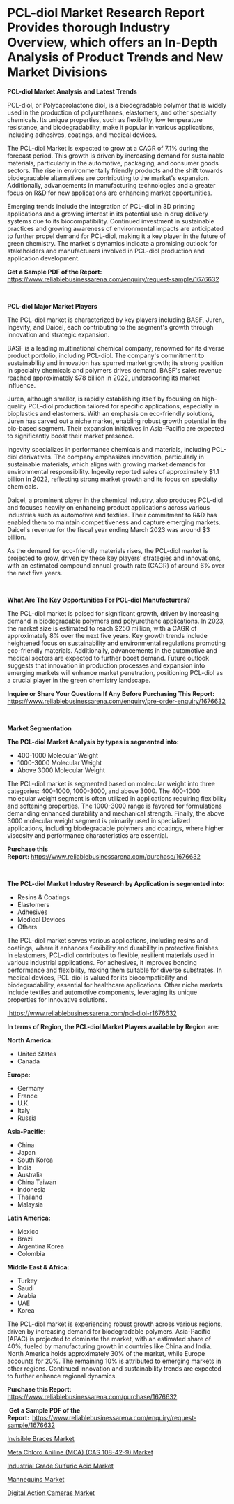 <p><h1>PCL-diol Market Research Report Provides thorough Industry Overview, which offers an In-Depth Analysis of Product Trends and New Market Divisions</h1></p><p><strong>PCL-diol Market Analysis and Latest Trends</strong></p>
<p><p>PCL-diol, or Polycaprolactone diol, is a biodegradable polymer that is widely used in the production of polyurethanes, elastomers, and other specialty chemicals. Its unique properties, such as flexibility, low temperature resistance, and biodegradability, make it popular in various applications, including adhesives, coatings, and medical devices.</p><p>The PCL-diol Market is expected to grow at a CAGR of 7.1% during the forecast period. This growth is driven by increasing demand for sustainable materials, particularly in the automotive, packaging, and consumer goods sectors. The rise in environmentally friendly products and the shift towards biodegradable alternatives are contributing to the market's expansion. Additionally, advancements in manufacturing technologies and a greater focus on R&D for new applications are enhancing market opportunities.</p><p>Emerging trends include the integration of PCL-diol in 3D printing applications and a growing interest in its potential use in drug delivery systems due to its biocompatibility. Continued investment in sustainable practices and growing awareness of environmental impacts are anticipated to further propel demand for PCL-diol, making it a key player in the future of green chemistry. The market's dynamics indicate a promising outlook for stakeholders and manufacturers involved in PCL-diol production and application development.</p></p>
<p><strong>Get a Sample PDF of the Report:&nbsp;</strong> <a href="https://www.reliablebusinessarena.com/enquiry/request-sample/1676632?utm_campaign=1292&utm_medium=2&utm_source=Github&utm_content=ia&utm_term=30092024&utm_id=pcl-diol">https://www.reliablebusinessarena.com/enquiry/request-sample/1676632</a></p>
<p>&nbsp;</p>
<p><strong>PCL-diol Major Market Players</strong></p>
<p><p>The PCL-diol market is characterized by key players including BASF, Juren, Ingevity, and Daicel, each contributing to the segment's growth through innovation and strategic expansion. </p><p>BASF is a leading multinational chemical company, renowned for its diverse product portfolio, including PCL-diol. The company's commitment to sustainability and innovation has spurred market growth; its strong position in specialty chemicals and polymers drives demand. BASF's sales revenue reached approximately $78 billion in 2022, underscoring its market influence.</p><p>Juren, although smaller, is rapidly establishing itself by focusing on high-quality PCL-diol production tailored for specific applications, especially in bioplastics and elastomers. With an emphasis on eco-friendly solutions, Juren has carved out a niche market, enabling robust growth potential in the bio-based segment. Their expansion initiatives in Asia-Pacific are expected to significantly boost their market presence.</p><p>Ingevity specializes in performance chemicals and materials, including PCL-diol derivatives. The company emphasizes innovation, particularly in sustainable materials, which aligns with growing market demands for environmental responsibility. Ingevity reported sales of approximately $1.1 billion in 2022, reflecting strong market growth and its focus on specialty chemicals.</p><p>Daicel, a prominent player in the chemical industry, also produces PCL-diol and focuses heavily on enhancing product applications across various industries such as automotive and textiles. Their commitment to R&D has enabled them to maintain competitiveness and capture emerging markets. Daicel's revenue for the fiscal year ending March 2023 was around $3 billion.</p><p>As the demand for eco-friendly materials rises, the PCL-diol market is projected to grow, driven by these key players' strategies and innovations, with an estimated compound annual growth rate (CAGR) of around 6% over the next five years.</p></p>
<p>&nbsp;</p>
<p><strong>What Are The Key Opportunities For PCL-diol Manufacturers?</strong></p>
<p><p>The PCL-diol market is poised for significant growth, driven by increasing demand in biodegradable polymers and polyurethane applications. In 2023, the market size is estimated to reach $250 million, with a CAGR of approximately 8% over the next five years. Key growth trends include heightened focus on sustainability and environmental regulations promoting eco-friendly materials. Additionally, advancements in the automotive and medical sectors are expected to further boost demand. Future outlook suggests that innovation in production processes and expansion into emerging markets will enhance market penetration, positioning PCL-diol as a crucial player in the green chemistry landscape.</p></p>
<p><strong>Inquire or Share Your Questions If Any Before Purchasing This Report:</strong> <a href="https://www.reliablebusinessarena.com/enquiry/pre-order-enquiry/1676632?utm_campaign=1292&utm_medium=2&utm_source=Github&utm_content=ia&utm_term=30092024&utm_id=pcl-diol">https://www.reliablebusinessarena.com/enquiry/pre-order-enquiry/1676632</a></p>
<p>&nbsp;</p>
<p><strong>Market Segmentation</strong></p>
<p><strong>The PCL-diol Market Analysis by types is segmented into:</strong></p>
<p><ul><li>400-1000 Molecular Weight</li><li>1000-3000 Molecular Weight</li><li>Above 3000 Molecular Weight</li></ul></p>
<p><p>The PCL-diol market is segmented based on molecular weight into three categories: 400-1000, 1000-3000, and above 3000. The 400-1000 molecular weight segment is often utilized in applications requiring flexibility and softening properties. The 1000-3000 range is favored for formulations demanding enhanced durability and mechanical strength. Finally, the above 3000 molecular weight segment is primarily used in specialized applications, including biodegradable polymers and coatings, where higher viscosity and performance characteristics are essential.</p></p>
<p><strong>Purchase this Report:&nbsp;</strong><a href="https://www.reliablebusinessarena.com/purchase/1676632?utm_campaign=1292&utm_medium=2&utm_source=Github&utm_content=ia&utm_term=30092024&utm_id=pcl-diol">https://www.reliablebusinessarena.com/purchase/1676632</a></p>
<p>&nbsp;</p>
<p><strong>The PCL-diol Market Industry Research by Application is segmented into:</strong></p>
<p><ul><li>Resins & Coatings</li><li>Elastomers</li><li>Adhesives</li><li>Medical Devices</li><li>Others</li></ul></p>
<p><p>The PCL-diol market serves various applications, including resins and coatings, where it enhances flexibility and durability in protective finishes. In elastomers, PCL-diol contributes to flexible, resilient materials used in various industrial applications. For adhesives, it improves bonding performance and flexibility, making them suitable for diverse substrates. In medical devices, PCL-diol is valued for its biocompatibility and biodegradability, essential for healthcare applications. Other niche markets include textiles and automotive components, leveraging its unique properties for innovative solutions.</p></p>
<p><a href="https://www.reliablebusinessarena.com/pcl-diol-r1676632?utm_campaign=1292&utm_medium=2&utm_source=Github&utm_content=ia&utm_term=30092024&utm_id=pcl-diol">&nbsp;https://www.reliablebusinessarena.com/pcl-diol-r1676632</a></p>
<p><strong>In terms of Region, the PCL-diol Market Players available by Region are:</strong></p>
<p>
    <p> <strong> North America: </strong>
        <ul>
            <li>United States</li>
            <li>Canada</li>
        </ul>
        </p> 
    <p> <strong> Europe: </strong>
        <ul>
            <li>Germany</li>
            <li>France</li>
            <li>U.K.</li>
            <li>Italy</li>
            <li>Russia</li>
        </ul>
        </p> 
    <p> <strong> Asia-Pacific: </strong>
        <ul>
            <li>China</li>
            <li>Japan</li>
            <li>South Korea</li>
            <li>India</li>
            <li>Australia</li>
            <li>China Taiwan</li>
            <li>Indonesia</li>
            <li>Thailand</li>
            <li>Malaysia</li>
        </ul>
        </p> 
    <p> <strong> Latin America: </strong>
        <ul>
            <li>Mexico</li>
            <li>Brazil</li>
            <li>Argentina Korea</li>
            <li>Colombia</li>
        </ul>
        </p> 
    <p> <strong> Middle East & Africa: </strong>
        <ul>
            <li>Turkey</li>
            <li>Saudi</li>
            <li>Arabia</li>
            <li>UAE</li>
            <li>Korea</li>
        </ul>
    </p>
    </p>
<p><p>The PCL-diol market is experiencing robust growth across various regions, driven by increasing demand for biodegradable polymers. Asia-Pacific (APAC) is projected to dominate the market, with an estimated share of 40%, fueled by manufacturing growth in countries like China and India. North America holds approximately 30% of the market, while Europe accounts for 20%. The remaining 10% is attributed to emerging markets in other regions. Continued innovation and sustainability trends are expected to further enhance regional dynamics.</p></p>
<p><strong>Purchase this Report: </strong><a href="https://www.reliablebusinessarena.com/purchase/1676632?utm_campaign=1292&utm_medium=2&utm_source=Github&utm_content=ia&utm_term=30092024&utm_id=pcl-diol">https://www.reliablebusinessarena.com/purchase/1676632</a></p>
<p>&nbsp;<strong>Get a Sample PDF of the Report:&nbsp;&nbsp;</strong><a href="https://www.reliablebusinessarena.com/enquiry/request-sample/1676632?utm_campaign=1292&utm_medium=2&utm_source=Github&utm_content=ia&utm_term=30092024&utm_id=pcl-diol">https://www.reliablebusinessarena.com/enquiry/request-sample/1676632</a></p>
<p><strong></strong></p>
<p><p><a href="https://www.linkedin.com/pulse/invisible-braces-industry-sector-new-technologies-market-t61he?utm_campaign=1292&utm_medium=2&utm_source=Github&utm_content=ia&utm_term=30092024&utm_id=pcl-diol">Invisible Braces Market</a></p><p><a href="https://issuu.com/reportprime-2/docs/meta-chloro-aniline-mca-cas-108-42-_b43a4f7808e261?utm_campaign=1292&utm_medium=2&utm_source=Github&utm_content=ia&utm_term=30092024&utm_id=pcl-diol">Meta Chloro Aniline (MCA) (CAS 108-42-9) Market</a></p><p><a href="https://github.com/provorikovar/Market-Research-Report-List-6/blob/main/industrial-grade-sulfuric-acid-market.md?utm_campaign=1292&utm_medium=2&utm_source=Github&utm_content=ia&utm_term=30092024&utm_id=pcl-diol">Industrial Grade Sulfuric Acid Market</a></p><p><a href="https://www.linkedin.com/pulse/global-market-pulse-trends-growth-analysis-mannequins-kctee?utm_campaign=1292&utm_medium=2&utm_source=Github&utm_content=ia&utm_term=30092024&utm_id=pcl-diol">Mannequins Market</a></p><p><a href="https://issuu.com/reportprime-2/docs/digital-action-cameras-market-size-_0bc7200f5153e8?utm_campaign=1292&utm_medium=2&utm_source=Github&utm_content=ia&utm_term=30092024&utm_id=pcl-diol">Digital Action Cameras Market</a></p></p>